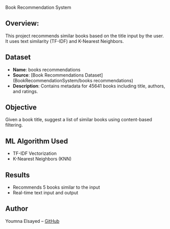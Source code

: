 Book Recommendation System

## Overview:
This project recommends similar books based on the title input by the user. It uses text similarity (TF-IDF) and K-Nearest Neighbors.

## Dataset
- **Name**: books recommendations
- **Source**: [Book Recommendations Dataset](BookRecommendationSystem/books recommendations)
- **Description**: Contains metadata for 45641 books including title, authors, and ratings.

## Objective
Given a book title, suggest a list of similar books using content-based filtering.

## ML Algorithm Used
- TF-IDF Vectorization
- K-Nearest Neighbors (KNN)

## Results
- Recommends 5 books similar to the input
- Real-time text input and output

## Author
Youmna Elsayed – [GitHub](https://github.com/YoumnaE)
